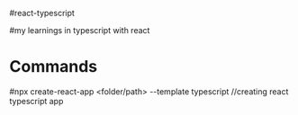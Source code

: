 #react-typescript

#my learnings in typescript with react

# Commands

#npx create-react-app <folder/path> --template typescript //creating react typescript app
